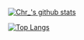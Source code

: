 [![Chr_'s github stats](https://github-readme-stats.vercel.app/api?username=chr233&show_icons=true)](https://github.com/chr233)

[![Top Langs](https://github-readme-stats.vercel.app/api/top-langs/?username=chr233&hide=javascript,html)](https://github.com/chr233)


